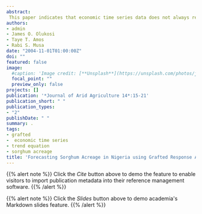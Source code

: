 ```yaml
---
abstract:
 This paper indicates that economic time series data does not always relate to trend linearly during the entire sample space.  Hence, grafting technique was used to capture quadratic changes of sorghum acreage in Nigeria during the period 1961 to 1997.  The parameters of the resulting model were then estimated using the OLS technique.  The results indicated that sorghum acreage in Nigeria might have been overestimated in the past.  Also, changing from one policy regime to the other exerted a considerable back-pull effect on acreage.  Finally, the grafted models anticipate a cumulative and greater growth in sorghum technology.
authors:
- admin
- James O. Olukosi
- Taye T. Amos
- Rabi S. Musa
date: "2004-11-01T01:00:00Z"
doi: ""
featured: false
image:
  #caption: 'Image credit: [**Unsplash**](https://unsplash.com/photos/jdD8gXaTZsc)'
  focal_point: ""
  preview_only: false
projects: []
publication: '*Journal of Arid Agriculture 14*:15-21'
publication_short: " "
publication_types:
- "2"
publishDate: " "
summary: .
tags:
- grafted
-  economic time series
- trend equation
- sorghum acreage
title: 'Forecasting Sorghum Acreage in Nigeria using Grafted Response Analysis'
---
```

{{% alert note %}}
Click the *Cite* button above to demo the feature to enable visitors to import publication metadata into their reference management software.
{{% /alert %}}

{{% alert note %}}
Click the *Slides* button above to demo academia's Markdown slides feature.
{{% /alert %}}
